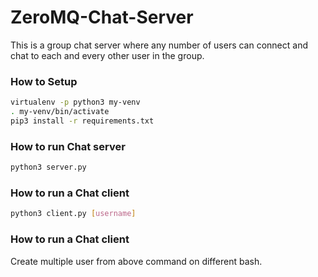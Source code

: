 # ZeroMQ-Chat-Server
This is a  group chat server where any number of users can connect and chat to each and every other user in the group. 


### How to Setup

```sh
virtualenv -p python3 my-venv
. my-venv/bin/activate
pip3 install -r requirements.txt
```

### How to run Chat server

```sh
python3 server.py
```

### How to run a Chat client

```sh
python3 client.py [username]
```
### How to run a Chat client
Create multiple user from above command on different bash.
